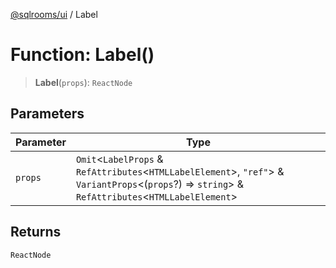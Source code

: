 [@sqlrooms/ui](../index.md) / Label

# Function: Label()

> **Label**(`props`): `ReactNode`

## Parameters

| Parameter | Type |
| ------ | ------ |
| `props` | `Omit`\<`LabelProps` & `RefAttributes`\<`HTMLLabelElement`\>, `"ref"`\> & `VariantProps`\<(`props`?) => `string`\> & `RefAttributes`\<`HTMLLabelElement`\> |

## Returns

`ReactNode`
